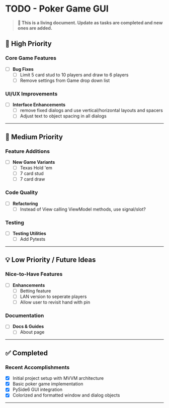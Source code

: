 # TODO - Poker Game GUI

> **📝 This is a living document. Update as tasks are completed and new ones are added.**

## 🚀 High Priority

### Core Game Features

- [ ] **Bug Fixes**
  - [ ] Limit 5 card stud to 10 players and draw to 6 players
  - [ ] Remove settings from Game drop down list

### UI/UX Improvements

- [ ] **Interface Enhancements**
  - [ ] remove fixed dialogs and use vertical/horizontal layouts and spacers
  - [ ] Adjust text to object spacing in all dialogs

---

## 🔧 Medium Priority

### Feature Additions

- [ ] **New Game Variants**
  - [ ] Texas Hold 'em
  - [ ] 7 card stud
  - [ ] 7 card draw

### Code Quality

- [ ] **Refactoring**
  - [ ] Instead of View calling ViewModel methods, use signal/slot?

### Testing

- [ ] **Testing Utilities**
  - [ ] Add Pytests

---

## 💡 Low Priority / Future Ideas

### Nice-to-Have Features

- [ ] **Enhancements**
  - [ ] Betting feature
  - [ ] LAN version to seperate players
  - [ ] Allow user to revisit hand with pin

### Documentation

- [ ] **Docs & Guides**
  - [ ] About page

---

## ✅ Completed

### Recent Accomplishments

- [x] Initial project setup with MVVM architecture
- [x] Basic poker game implementation
- [x] PySide6 GUI integration
- [x] Colorized and formatted window and dialog objects

---
